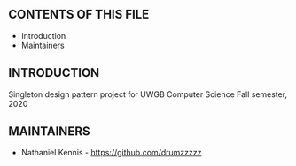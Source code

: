 CONTENTS OF THIS FILE
---------------------

 * Introduction
 * Maintainers


INTRODUCTION
------------

Singleton design pattern project for UWGB Computer Science Fall semester, 2020

MAINTAINERS
-----------

 * Nathaniel Kennis - https://github.com/drumzzzzz

